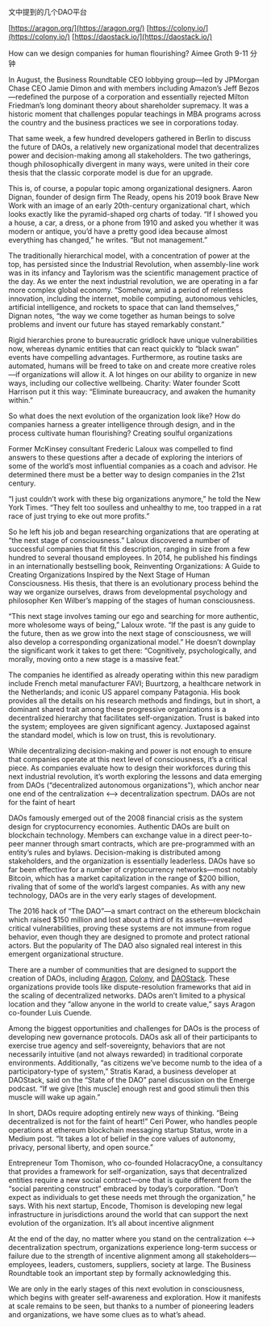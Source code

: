文中提到的几个DAO平台

[https://aragon.org/](https://aragon.org/)
[https://colony.io/](https://colony.io/)
[https://daostack.io/](https://daostack.io/)


How can we design companies for human flourishing?
Aimee Groth
9-11 分钟

In August, the Business Roundtable CEO lobbying group—led by JPMorgan Chase CEO Jamie Dimon and with members including Amazon’s Jeff Bezos—redefined the purpose of a corporation and essentially rejected Milton Friedman’s long dominant theory about shareholder supremacy. It was a historic moment that challenges popular teachings in MBA programs across the country and the business practices we see in corporations today.

That same week, a few hundred developers gathered in Berlin to discuss the future of DAOs, a relatively new organizational model that decentralizes power and decision-making among all stakeholders. The two gatherings, though philosophically divergent in many ways, were united in their core thesis that the classic corporate model is due for an upgrade.

This is, of course, a popular topic among organizational designers. Aaron Dignan, founder of design firm The Ready, opens his 2019 book Brave New Work with an image of an early 20th-century organizational chart, which looks exactly like the pyramid-shaped org charts of today. “If I showed you a house, a car, a dress, or a phone from 1910 and asked you whether it was modern or antique, you’d have a pretty good idea because almost everything has changed,” he writes. “But not management.”

The traditionally hierarchical model, with a concentration of power at the top, has persisted since the Industrial Revolution, when assembly-line work was in its infancy and Taylorism was the scientific management practice of the day. As we enter the next industrial revolution, we are operating in a far more complex global economy. “Somehow, amid a period of relentless innovation, including the internet, mobile computing, autonomous vehicles, artificial intelligence, and rockets to space that can land themselves,” Dignan notes, “the way we come together as human beings to solve problems and invent our future has stayed remarkably constant.”

Rigid hierarchies prone to bureaucratic gridlock have unique vulnerabilities now, whereas dynamic entities that can react quickly to “black swan” events have compelling advantages. Furthermore, as routine tasks are automated, humans will be freed to take on and create more creative roles—if organizations will allow it. A lot hinges on our ability to organize in new ways, including our collective wellbeing. Charity: Water founder Scott Harrison put it this way: “Eliminate bureaucracy, and awaken the humanity within.”

So what does the next evolution of the organization look like? How do companies harness a greater intelligence through design, and in the process cultivate human flourishing?
Creating soulful organizations

Former McKinsey consultant Frederic Laloux was compelled to find answers to these questions after a decade of exploring the interiors of some of the world’s most influential companies as a coach and advisor. He determined there must be a better way to design companies in the 21st century.

“I just couldn’t work with these big organizations anymore,” he told the New York Times. “They felt too soulless and unhealthy to me, too trapped in a rat race of just trying to eke out more profits.”

So he left his job and began researching organizations that are operating at “the next stage of consciousness.” Laloux discovered a number of successful companies that fit this description, ranging in size from a few hundred to several thousand employees. In 2014, he published his findings in an internationally bestselling book, Reinventing Organizations: A Guide to Creating Organizations Inspired by the Next Stage of Human Consciousness. His thesis, that there is an evolutionary process behind the way we organize ourselves, draws from developmental psychology and philosopher Ken Wilber’s mapping of the stages of human consciousness.

“This next stage involves taming our ego and searching for more authentic, more wholesome ways of being,” Laloux wrote. “If the past is any guide to the future, then as we grow into the next stage of consciousness, we will also develop a corresponding organizational model.” He doesn’t downplay the significant work it takes to get there: “Cognitively, psychologically, and morally, moving onto a new stage is a massive feat.”

The companies he identified as already operating within this new paradigm include French metal manufacturer FAVI; Buurtzorg, a healthcare network in the Netherlands; and iconic US apparel company Patagonia. His book provides all the details on his research methods and findings, but in short, a dominant shared trait among these progressive organizations is a decentralized hierarchy that facilitates self-organization. Trust is baked into the system; employees are given significant agency. Juxtaposed against the standard model, which is low on trust, this is revolutionary.

While decentralizing decision-making and power is not enough to ensure that companies operate at this next level of consciousness, it’s a critical piece. As companies evaluate how to design their workforces during this next industrial revolution, it’s worth exploring the lessons and data emerging from DAOs (“decentralized autonomous organizations”), which anchor near one end of the centralization <—> decentralization spectrum.
DAOs are not for the faint of heart

DAOs famously emerged out of the 2008 financial crisis as the system design for cryptocurrency economies. Authentic DAOs are built on blockchain technology. Members can exchange value in a direct peer-to-peer manner through smart contracts, which are pre-programmed with an entity’s rules and bylaws. Decision-making is distributed among stakeholders, and the organization is essentially leaderless. DAOs have so far been effective for a number of cryptocurrency networks—most notably Bitcoin, which has a market capitalization in the range of $200 billion, rivaling that of some of the world’s largest companies. As with any new technology, DAOs are in the very early stages of development.

The 2016 hack of “The DAO”—a smart contract on the ethereum blockchain which raised $150 million and lost about a third of its assets—revealed critical vulnerabilities, proving these systems are not immune from rogue behavior, even though they are designed to promote and protect rational actors. But the popularity of The DAO also signaled real interest in this emergent organizational structure.

There are a number of communities that are designed to support the creation of DAOs, including [Aragon](https://aragon.org/), [Colony](https://colony.io/), and [DAOStack](https://daostack.io/). These organizations provide tools like dispute-resolution frameworks that aid in the scaling of decentralized networks. DAOs aren’t limited to a physical location and they “allow anyone in the world to create value,” says Aragon co-founder Luis Cuende.

Among the biggest opportunities and challenges for DAOs is the process of developing new governance protocols. DAOs ask all of their participants to exercise true agency and self-sovereignty, behaviors that are not necessarily intuitive (and not always rewarded) in traditional corporate environments. Additionally, “as citizens we’ve become numb to the idea of a participatory-type of system,” Stratis Karad, a business developer at DAOStack, said on the “State of the DAO” panel discussion on the Emerge podcast. “If we give [this muscle] enough rest and good stimuli then this muscle will wake up again.”

In short, DAOs require adopting entirely new ways of thinking. “Being decentralized is not for the faint of heart!” Ceri Power, who handles people operations at ethereum blockchain messaging startup Status, wrote in a Medium post. “It takes a lot of belief in the core values of autonomy, privacy, personal liberty, and open source.”

Entrepreneur Tom Thomison, who co-founded HolacracyOne, a consultancy that provides a framework for self-organization, says that decentralized entities require a new social contract—one that is quite different from the “social parenting construct” embraced by today’s corporation. “Don’t expect as individuals to get these needs met through the organization,” he says. With his next startup, Encode, Thomison is developing new legal infrastructure in jurisdictions around the world that can support the next evolution of the organization.
It’s all about incentive alignment

At the end of the day, no matter where you stand on the centralization <—> decentralization spectrum, organizations experience long-term success or failure due to the strength of incentive alignment among all stakeholders—employees, leaders, customers, suppliers, society at large. The Business Roundtable took an important step by formally acknowledging this.

We are only in the early stages of this next evolution in consciousness, which begins with greater self-awareness and exploration. How it manifests at scale remains to be seen, but thanks to a number of pioneering leaders and organizations, we have some clues as to what’s ahead.
